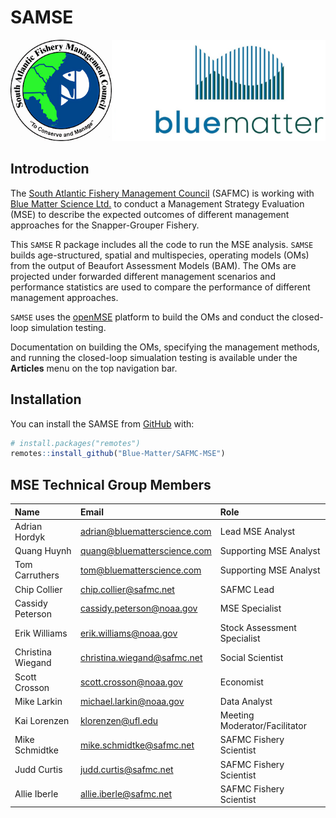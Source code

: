 
<!-- README.md is generated from README.Rmd. Please edit that file -->

# SAMSE

<!-- badges: start -->
<!-- badges: end -->

![](man/figures/logo.png)

## Introduction

The [South Atlantic Fishery Management Council](https://safmc.net/)
(SAFMC) is working with [Blue Matter Science
Ltd.](https://www.bluematterscience.com/) to conduct a Management
Strategy Evaluation (MSE) to describe the expected outcomes of different
management approaches for the Snapper-Grouper Fishery.

This `SAMSE` R package includes all the code to run the MSE analysis.
`SAMSE` builds age-structured, spatial and multispecies, operating
models (OMs) from the output of Beaufort Assessment Models (BAM). The
OMs are projected under forwarded different management scenarios and
performance statistics are used to compare the performance of different
management approaches.

`SAMSE` uses the [openMSE](https:://openMSE.com) platform to build the
OMs and conduct the closed-loop simulation testing.

Documentation on building the OMs, specifying the management methods,
and running the closed-loop simualation testing is available under the
**Articles** menu on the top navigation bar.

## Installation

You can install the SAMSE from [GitHub](https://github.com/) with:

``` r
# install.packages("remotes")
remotes::install_github("Blue-Matter/SAFMC-MSE")
```

## MSE Technical Group Members

| Name              | Email                          | Role                          |
|:------------------|:-------------------------------|:------------------------------|
| Adrian Hordyk     | <adrian@bluematterscience.com> | Lead MSE Analyst              |
| Quang Huynh       | <quang@bluematterscience.com>  | Supporting MSE Analyst        |
| Tom Carruthers    | <tom@bluematterscience.com>    | Supporting MSE Analyst        |
| Chip Collier      | <chip.collier@safmc.net>       | SAFMC Lead                    |
| Cassidy Peterson  | <cassidy.peterson@noaa.gov>    | MSE Specialist                |
| Erik Williams     | <erik.williams@noaa.gov>       | Stock Assessment Specialist   |
| Christina Wiegand | <christina.wiegand@safmc.net>  | Social Scientist              |
| Scott Crosson     | <scott.crosson@noaa.gov>       | Economist                     |
| Mike Larkin       | <michael.larkin@noaa.gov>      | Data Analyst                  |
| Kai Lorenzen      | <klorenzen@ufl.edu>            | Meeting Moderator/Facilitator |
| Mike Schmidtke    | <mike.schmidtke@safmc.net>     | SAFMC Fishery Scientist       |
| Judd Curtis       | <judd.curtis@safmc.net>        | SAFMC Fishery Scientist       |
| Allie Iberle      | <allie.iberle@safmc.net>       | SAFMC Fishery Scientist       |
